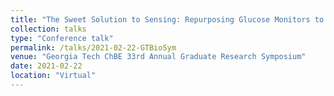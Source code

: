 ```yaml
---
title: "The Sweet Solution to Sensing: Repurposing Glucose Monitors to Detect Micronutrient Deficiency and Pathogenic Bacteria"
collection: talks
type: "Conference talk"
permalink: /talks/2021-02-22-GTBioSym
venue: "Georgia Tech ChBE 33rd Annual Graduate Research Symposium"
date: 2021-02-22
location: "Virtual"
---
```

